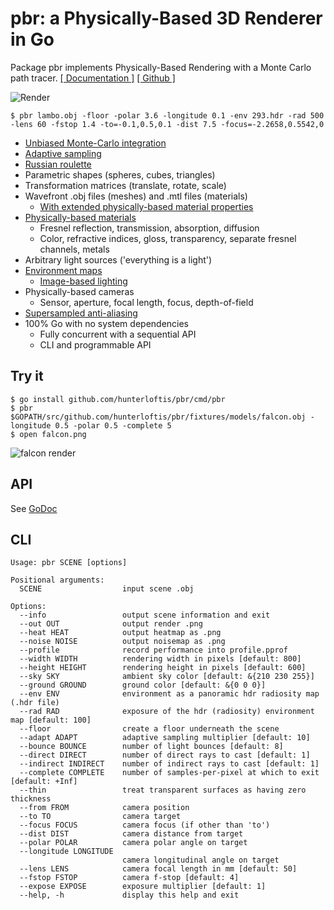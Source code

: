 # pbr: a Physically-Based 3D Renderer in Go

Package pbr implements Physically-Based Rendering with a Monte Carlo path tracer.
[[ Documentation ]](https://godoc.org/github.com/hunterloftis/pbr/pbr)
[[ Github ]](https://github.com/hunterloftis/pbr)

![Render](https://user-images.githubusercontent.com/364501/34923521-c39b132c-f96a-11e7-9a27-f79f67268079.png)

```
$ pbr lambo.obj -floor -polar 3.6 -longitude 0.1 -env 293.hdr -rad 500 -lens 60 -fstop 1.4 -to=-0.1,0.5,0.1 -dist 7.5 -focus=-2.2658,0.5542,0
```

- [Unbiased Monte-Carlo integration](https://en.wikipedia.org/wiki/Monte_Carlo_integration)
- [Adaptive sampling](https://renderman.pixar.com/resources/RenderMan_20/risSampling.html)
- [Russian roulette](https://computergraphics.stackexchange.com/questions/2316/is-russian-roulette-really-the-answer)
- Parametric shapes (spheres, cubes, triangles)
- Transformation matrices (translate, rotate, scale)
- Wavefront .obj files (meshes) and .mtl files (materials)
	- [With extended physically-based material properties](http://exocortex.com/blog/extending_wavefront_mtl_to_support_pbr)
- [Physically-based materials](https://www.marmoset.co/posts/basic-theory-of-physically-based-rendering/)
  - Fresnel reflection, transmission, absorption, diffusion
  - Color, refractive indices, gloss, transparency, separate fresnel channels, metals
- Arbitrary light sources ('everything is a light')
- [Environment maps](http://gl.ict.usc.edu/Data/HighResProbes/)
	- [Image-based lighting](https://agraphicsguy.wordpress.com/2016/09/07/image-based-lighting-in-offline-and-real-time-rendering/)
- Physically-based cameras
  - Sensor, aperture, focal length, focus, depth-of-field
- [Supersampled anti-aliasing](https://en.wikipedia.org/wiki/Supersampling)
- 100% Go with no system dependencies
	- Fully concurrent with a sequential API
	- CLI and programmable API

## Try it

```
$ go install github.com/hunterloftis/pbr/cmd/pbr
$ pbr $GOPATH/src/github.com/hunterloftis/pbr/fixtures/models/falcon.obj -longitude 0.5 -polar 0.5 -complete 5
$ open falcon.png
```

![falcon render](https://user-images.githubusercontent.com/364501/34923693-23b9425a-f96c-11e7-9d2e-611f7fffdd8f.png)

## API

See [GoDoc](https://godoc.org/github.com/hunterloftis/pbr/pbr)

## CLI

```
Usage: pbr SCENE [options]

Positional arguments:
  SCENE                  input scene .obj

Options:
  --info                 output scene information and exit
  --out OUT              output render .png
  --heat HEAT            output heatmap as .png
  --noise NOISE          output noisemap as .png
  --profile              record performance into profile.pprof
  --width WIDTH          rendering width in pixels [default: 800]
  --height HEIGHT        rendering height in pixels [default: 600]
  --sky SKY              ambient sky color [default: &{210 230 255}]
  --ground GROUND        ground color [default: &{0 0 0}]
  --env ENV              environment as a panoramic hdr radiosity map (.hdr file)
  --rad RAD              exposure of the hdr (radiosity) environment map [default: 100]
  --floor                create a floor underneath the scene
  --adapt ADAPT          adaptive sampling multiplier [default: 10]
  --bounce BOUNCE        number of light bounces [default: 8]
  --direct DIRECT        number of direct rays to cast [default: 1]
  --indirect INDIRECT    number of indirect rays to cast [default: 1]
  --complete COMPLETE    number of samples-per-pixel at which to exit [default: +Inf]
  --thin                 treat transparent surfaces as having zero thickness
  --from FROM            camera position
  --to TO                camera target
  --focus FOCUS          camera focus (if other than 'to')
  --dist DIST            camera distance from target
  --polar POLAR          camera polar angle on target
  --longitude LONGITUDE
                         camera longitudinal angle on target
  --lens LENS            camera focal length in mm [default: 50]
  --fstop FSTOP          camera f-stop [default: 4]
  --expose EXPOSE        exposure multiplier [default: 1]
  --help, -h             display this help and exit
```
